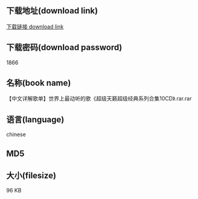 ## 下载地址(download link)
[下载链接 download link](https://tutu365.netlify.app/?s=%E3%80%90%E4%B8%AD%E6%96%87%E8%AF%A6%E8%A7%A3%E6%AD%8C%E5%8D%95%E3%80%91%E4%B8%96%E7%95%8C%E4%B8%8A%E6%9C%80%E5%8A%A8%E5%90%AC%E7%9A%84%E6%AD%8C%E3%80%8A%E8%B6%85%E7%BA%A7%E5%A4%A9%E7%B1%81%E8%B6%85%E7%BA%A7%E7%BB%8F%E5%85%B8%E7%B3%BB%E5%88%97%E5%90%88%E9%9B%8610CD%E3%80%8B.rar)

## 下载密码(download password)
1866

## 名称(book name)
【中文详解歌单】世界上最动听的歌《超级天籁超级经典系列合集10CD》.rar.rar

## 语言(language)
chinese

## MD5


## 大小(filesize)
96 KB
